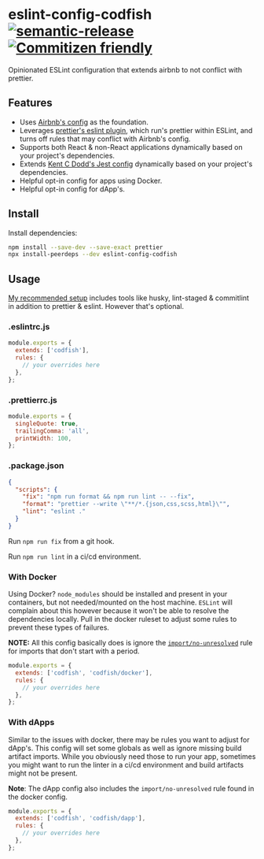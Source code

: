 # eslint-config-codfish [![semantic-release](https://img.shields.io/badge/%20%20%F0%9F%93%A6%F0%9F%9A%80-semantic--release-e10079.svg)](https://github.com/semantic-release/semantic-release) [![Commitizen friendly](https://img.shields.io/badge/commitizen-friendly-brightgreen.svg)](http://commitizen.github.io/cz-cli/)

Opinionated ESLint configuration that extends airbnb to not conflict with prettier.

## Features

- Uses [Airbnb's config](https://github.com/airbnb/javascript/tree/master/packages) as the foundation.
- Leverages [prettier's eslint plugin](https://github.com/prettier/eslint-plugin-prettier), which run's prettier within ESLint, and turns off rules that may conflict with Airbnb's config.
- Supports both React & non-React applications dynamically based on your project's dependencies.
- Extends [Kent C Dodd's Jest config](https://github.com/kentcdodds/eslint-config-kentcdodds/blob/master/jest.js) dynamically based on your project's dependencies.
- Helpful opt-in config for apps using Docker.
- Helpful opt-in config for dApp's.

## Install

Install dependencies:

```sh
npm install --save-dev --save-exact prettier
npx install-peerdeps --dev eslint-config-codfish
```

## Usage

[My recommended setup](https://gist.github.com/codfish/91ef26f3a56a5c5ca0912aa8c0c5c020) includes tools like husky, lint-staged & commitlint in addition to prettier & eslint. However that's optional.

### .eslintrc.js

```js
module.exports = {
  extends: ['codfish'],
  rules: {
    // your overrides here
  },
};
```

### .prettierrc.js

```js
module.exports = {
  singleQuote: true,
  trailingComma: 'all',
  printWidth: 100,
};
```

### .package.json

```json
{
  "scripts": {
    "fix": "npm run format && npm run lint -- --fix",
    "format": "prettier --write \"**/*.{json,css,scss,html}\"",
    "lint": "eslint ."
  }
}
```

Run `npm run fix` from a git hook.

Run `npm run lint` in a ci/cd environment.

### With Docker

Using Docker? `node_modules` should be installed and present in your containers, but not needed/mounted on the host machine. `ESLint` will complain about this however because it won't be able to resolve the dependencies locally. Pull in the docker ruleset to adjust some rules to prevent these types of failures.

**NOTE:** All this config basically does is ignore the [`import/no-unresolved`](https://github.com/benmosher/eslint-plugin-import/blob/master/docs/rules/no-unresolved.md) rule for imports that don't start with a period.

```js
module.exports = {
  extends: ['codfish', 'codfish/docker'],
  rules: {
    // your overrides here
  },
};
```

### With dApps

Similar to the issues with docker, there may be rules you want to adjust for dApp's. This config will set some globals as well as ignore missing build artifact imports. While you obviously need those to run your app, sometimes you might want to run the linter in a ci/cd environment and build artifacts might not be present.

**Note**: The dApp config also includes the `import/no-unresolved` rule found in the docker config.

```js
module.exports = {
  extends: ['codfish', 'codfish/dapp'],
  rules: {
    // your overrides here
  },
};
```
